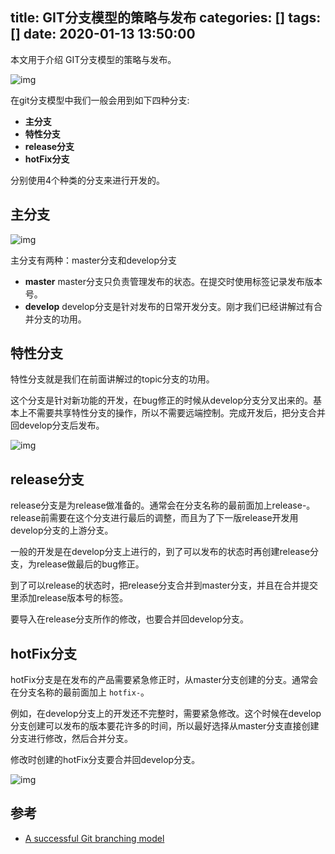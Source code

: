 title: GIT分支模型的策略与发布
categories: []
tags: []
date: 2020-01-13 13:50:00
---
本文用于介绍 GIT分支模型的策略与发布。

![img](https://nvie.com/img/git-model@2x.png)

在git分支模型中我们一般会用到如下四种分支:

- **主分支**
- **特性分支**
- **release分支**
- **hotFix分支**

分别使用4个种类的分支来进行开发的。

## 主分支

![img](https://nvie.com/img/main-branches@2x.png)

主分支有两种：master分支和develop分支

- **master**
  master分支只负责管理发布的状态。在提交时使用标签记录发布版本号。
- **develop**
  develop分支是针对发布的日常开发分支。刚才我们已经讲解过有合并分支的功用。

## 特性分支

特性分支就是我们在前面讲解过的topic分支的功用。

这个分支是针对新功能的开发，在bug修正的时候从develop分支分叉出来的。基本上不需要共享特性分支的操作，所以不需要远端控制。完成开发后，把分支合并回develop分支后发布。

![img](https://nvie.com/img/fb@2x.png)

## release分支

release分支是为release做准备的。通常会在分支名称的最前面加上release-。release前需要在这个分支进行最后的调整，而且为了下一版release开发用develop分支的上游分支。

一般的开发是在develop分支上进行的，到了可以发布的状态时再创建release分支，为release做最后的bug修正。

到了可以release的状态时，把release分支合并到master分支，并且在合并提交里添加release版本号的标签。

要导入在release分支所作的修改，也要合并回develop分支。

## hotFix分支

hotFix分支是在发布的产品需要紧急修正时，从master分支创建的分支。通常会在分支名称的最前面加上 `hotfix-`。

例如，在develop分支上的开发还不完整时，需要紧急修改。这个时候在develop分支创建可以发布的版本要花许多的时间，所以最好选择从master分支直接创建分支进行修改，然后合并分支。

修改时创建的hotFix分支要合并回develop分支。

![img](https://nvie.com/img/hotfix-branches@2x.png)

## 参考

- [A successful Git branching model](https://nvie.com/posts/a-successful-git-branching-model/)